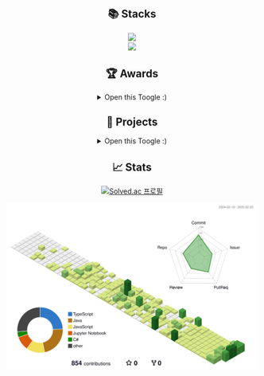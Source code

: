 <div align="center">
	
## 📚 Stacks  
 <img src="https://skillicons.dev/icons?i=figma,styledcomponents,js,ts&perline="/><br/>
 <img src="https://go-skill-icons.vercel.app/api/icons?i=vue,react,vite,vercel&titles=true"/>

## 🏆 Awards
<details>
  <summary>Open this Toogle :)</summary>

| Award 	| Date                         	     | Contest                  | Repository			|
|-------------|---------------------------------   |-----------------------	|-----------------------	|
| 🥉 **동상(3위)** | 2024.11.14 | 2024 성공회대 제15회 IT 경진대회 | [내 손 안의 작은 친구, Mood Friend 🐾](https://github.com/LikeLion-12th-SKHU/LikeLion-12th-TEAM02-FE) |

</details>

## 🤝 Projects
<details>
  <summary>Open this Toogle :)</summary>

| Name 	| Duration                         	     | Description                  | Repository			|
|-------------|---------------------------------   |-----------------------	|-----------------------	|
| **Ourfit** | 2025.01.24 ~ 2025.02.28 | 운동 친구 매칭 및 도전 웹앱 서비스 | [운동 친구 찾고 함께 도전하는 피트니스 플랫폼 💪](https://github.com/Ourfit/Frontend) |
| **오늘의<br/>한문장** | 2025.01.21 ~ 2025.02.23 | 책 명언 기록 및 공유 앱 서비스 | [책 명언을 기록하며 소통하는 감성 플랫폼 💌](https://github.com/SuKyeong2002/today-sentence-front) |
| **Prolink** | 2024.11.11 ~ 2024.11.23 | 프로젝트와 팀원 관리 웹 서비스 | [효율적인 업무 분담을 지원하는 올인원 플랫폼 🔗](https://github.com/2024GanzithonPYTHON/14_Ganzi_Frontend) |
| **Moyeo** | 2024.10.26 ~ 2024.11.03 | AI 웹 게임 서비스 | [누구나 함께 즐길 수 있는 게임 🎮](https://github.com/moyeothon/2024_MOYEOYHON_12team_FE) |

</details>

## 📈 Stats
<a href="https://solved.ac/osukyeong">
	<img src="http://mazassumnida.wtf/api/mini/generate_badge?boj=osukyeong" alt="Solved.ac 프로필" />
</a>  

![](./profile-3d-contrib/profile-green-animate.svg)

